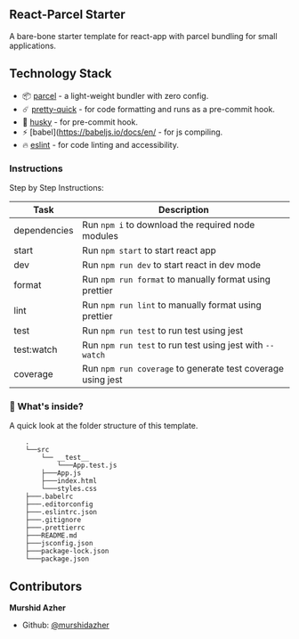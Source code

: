 ## React-Parcel Starter

A bare-bone starter template for react-app with parcel bundling for small applications.

## Technology Stack

- :package: [parcel](https://parceljs.org/getting_started.html) - a light-weight bundler with zero config.
- :comet: [pretty-quick](https://github.com/azz/pretty-quick) - for code formatting and runs as a pre-commit hook.
- :rainbow: [husky](https://github.com/typicode/husky) - for pre-commit hook.
- :zap: [babel](https://babeljs.io/docs/en/ - for js compiling.
- :fire: [eslint](https://eslint.org/docs/user-guide/configuring) - for code linting and accessibility.

### Instructions

Step by Step Instructions:

| Task         | Description                                                 |
| ------------ | ----------------------------------------------------------- |
| dependencies | Run `npm i` to download the required node modules           |
| start        | Run `npm start` to start react app                          |
| dev          | Run `npm run dev` to start react in dev mode                |
| format       | Run `npm run format` to manually format using prettier      |
| lint         | Run `npm run lint` to manually format using prettier        |
| test         | Run `npm run test` to run test using jest                   |
| test:watch   | Run `npm run test` to run test using jest with `--watch`    |
| coverage     | Run `npm run coverage` to generate test coverage using jest |

### :open_file_folder: What's inside?

A quick look at the folder structure of this template.

```
    .
    └──src
        └── __test__
            └───App.test.js
        ├───App.js
        ├───index.html
        └───styles.css
    ├───.babelrc
    ├───.editorconfig
    ├───.eslintrc.json
    ├───.gitignore
    ├───.prettierrc
    ├───README.md
    ├───jsconfig.json
    ├───package-lock.json
    └───package.json
```

## Contributors

**Murshid Azher**

- Github: [@murshidazher](https://github.com/murshidazher)
